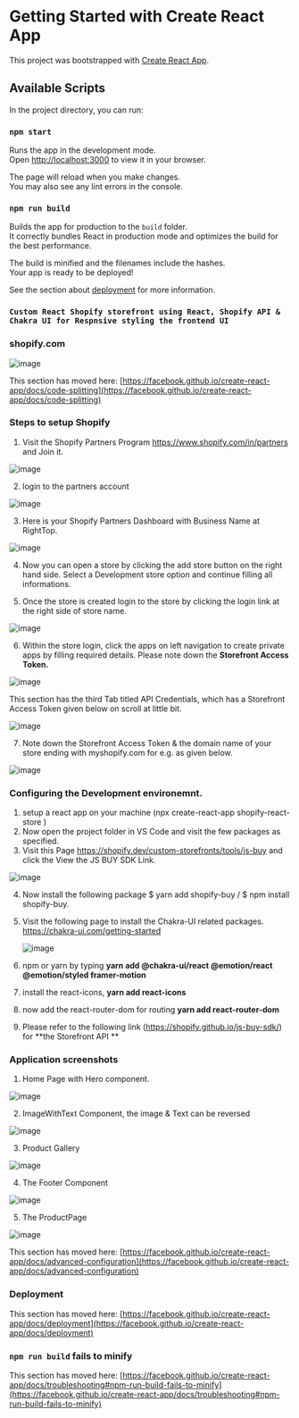 # Getting Started with Create React App

This project was bootstrapped with [Create React App](https://github.com/facebook/create-react-app).

## Available Scripts

In the project directory, you can run:

### `npm start`

Runs the app in the development mode.\
Open [http://localhost:3000](http://localhost:3000) to view it in your browser.

The page will reload when you make changes.\
You may also see any lint errors in the console.

### `npm run build`

Builds the app for production to the `build` folder.\
It correctly bundles React in production mode and optimizes the build for the best performance.

The build is minified and the filenames include the hashes.\
Your app is ready to be deployed!

See the section about [deployment](https://facebook.github.io/create-react-app/docs/deployment) for more information.

### `Custom React Shopify storefront using React, Shopify API & Chakra UI for Respnsive styling the frontend UI `



### shopify.com
![image](https://user-images.githubusercontent.com/4363033/194568328-958d303a-fb48-4189-9e03-ac21b991d527.png)



This section has moved here: [https://facebook.github.io/create-react-app/docs/code-splitting](https://facebook.github.io/create-react-app/docs/code-splitting)

### Steps to setup Shopify
1.  Visit the Shopify Partners Program https://www.shopify.com/in/partners and Join it.

![image](https://user-images.githubusercontent.com/4363033/194598798-670479c8-7bd4-41f5-9d9a-2cd5406447e6.png)

2.  login to the partners account 

![image](https://user-images.githubusercontent.com/4363033/194599498-8c1da36b-55d6-4566-90a0-665764518b15.png)

3.  Here is your Shopify Partners Dashboard with Business Name at RightTop.

![image](https://user-images.githubusercontent.com/4363033/194601721-2a00bf55-d3f6-423b-826b-5e8c1e1c908f.png)

4.  Now you can open a store by clicking the add store button on the right hand side. Select a Development store option and continue filling all informations.

5.  Once the store is created login to the store by clicking the login link at the right side of store name.

![image](https://user-images.githubusercontent.com/4363033/194603123-7ec1cbca-c75c-45c5-8534-0ada4cdbcc18.png)

6.  Within the store login, click the apps on left navigation to create private apps by filling required details. Please note down the **Storefront Access Token.**

![image](https://user-images.githubusercontent.com/4363033/194604425-6c8efdcc-5cfe-443f-9706-c0b1a75767b2.png)

This section has the third Tab titled API Credentials, which has a Storefront Access Token given below on scroll at little bit. 

![image](https://user-images.githubusercontent.com/4363033/194605285-cdf0a420-a617-4059-b971-a1b968b45b7c.png)

7. Note down the Storefront Access Token & the domain name of your store ending with myshopify.com for e.g. as given below.

![image](https://user-images.githubusercontent.com/4363033/194606119-0b82a570-b572-4df0-b49c-0b8265e0968c.png)


### Configuring the Development environemnt.
1.  setup a react app on your machine (npx create-react-app shopify-react-store )
2.  Now open the project folder in VS Code and visit the few packages as specified.
3.  Visit this Page https://shopify.dev/custom-storefronts/tools/js-buy and click the View the JS BUY SDK Link.

![image](https://user-images.githubusercontent.com/4363033/194612499-0eae1763-b3da-4383-ad83-66c610418b4a.png)

4.  Now install the following package $ yarn add shopify-buy / $ npm install shopify-buy.
5.  Visit the following page to install the Chakra-UI related packages.
    https://chakra-ui.com/getting-started
    
    ![image](https://user-images.githubusercontent.com/4363033/194613497-e22b730f-18e0-43b1-a8b1-1ac624263d0f.png)

6.  npm or yarn by typing **yarn add @chakra-ui/react @emotion/react @emotion/styled framer-motion**
7.  install the react-icons, **yarn add react-icons**
8.  now add the react-router-dom for routing **yarn add react-router-dom**
9.  Please refer to the following link (https://shopify.github.io/js-buy-sdk/) for **the Storefront API **


### Application screenshots
1. Home Page with Hero component.

![image](https://user-images.githubusercontent.com/4363033/194614938-3059a019-1980-45da-8bb3-2e1bb1511f95.png)

2.  ImageWithText Component, the image & Text can be reversed 

![image](https://user-images.githubusercontent.com/4363033/194615306-0cddabe4-1e6f-46c3-b015-c4e2a9fcb8bd.png)

3.  Product Gallery

![image](https://user-images.githubusercontent.com/4363033/194615430-6a13934d-afe2-43a7-ae4a-ba5d822c75d5.png)

4.  The Footer Component 

![image](https://user-images.githubusercontent.com/4363033/194615621-a9361dd5-f46a-48d4-a339-21050653c313.png)

5.  The ProductPage

![image](https://user-images.githubusercontent.com/4363033/194615747-66c02fd1-7186-41a2-9be8-500886c544ab.png)





This section has moved here: [https://facebook.github.io/create-react-app/docs/advanced-configuration](https://facebook.github.io/create-react-app/docs/advanced-configuration)

### Deployment

This section has moved here: [https://facebook.github.io/create-react-app/docs/deployment](https://facebook.github.io/create-react-app/docs/deployment)

### `npm run build` fails to minify

This section has moved here: [https://facebook.github.io/create-react-app/docs/troubleshooting#npm-run-build-fails-to-minify](https://facebook.github.io/create-react-app/docs/troubleshooting#npm-run-build-fails-to-minify)
